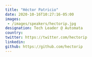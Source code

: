```yaml
---
title: "Héctor Patricio"
date: 2020-10-16T10:27:16-05:00
images:
 - /images/speakers/hectorip.jpg
designation: Tech Leader @ Automata
country: 
twitter: https://twitter.com/hectorip
linkedin: 
github: https://github.com/hectorip
---
```


